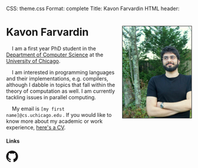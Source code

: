 CSS: theme.css
Format: complete
Title: Kavon Farvardin
HTML header: <link rel="icon" type="image/png" href="images/duck.png" />
<!-- Google Analytics: the modern page hit counter -->
<script>
  (function(i,s,o,g,r,a,m){i['GoogleAnalyticsObject']=r;i[r]=i[r]||function(){
  (i[r].q=i[r].q||[]).push(arguments)},i[r].l=1*new Date();a=s.createElement(o),
  m=s.getElementsByTagName(o)[0];a.async=1;a.src=g;m.parentNode.insertBefore(a,m)
  })(window,document,'script','//www.google-analytics.com/analytics.js','ga');
  ga('create', 'UA-54134144-2', 'auto');
  ga('send', 'pageview');
</script>


Kavon Farvardin  <img style="float: right" src="images/jaypeg.png" height="250" width="187" border="1"/>  
============

&nbsp;&nbsp;&nbsp;&nbsp;I am a first year PhD student in the <a href="http://cs.uchicago.edu/" target="_blank">Department of Computer Science</a> at the 
<a href="http://uchicago.edu/" target="_blank">University of Chicago</a>.

&nbsp;&nbsp;&nbsp;&nbsp;I am interested in programming languages and their implementations, e.g. compilers,
although I dabble in topics that fall within the theory of computation as well. I am currently tackling
issues in parallel computing.

&nbsp;&nbsp;&nbsp;&nbsp;My email is `[my first name]@cs.uchicago.edu` . If you would like to know more about my academic or work experience, <a onclick="ga('send','event','File Download','CV')" target="_blank" href="files/cv.pdf">here's a CV</a>.

#### Links

<a onclick="ga('send','event','Outgoing Links','github.com/kavon')" target="_blank" href="http://github.com/kavon"> 
   <img src="images/GitHub-Mark-64px.png" height="32" width="32" title="GitHub"> 
</a>




